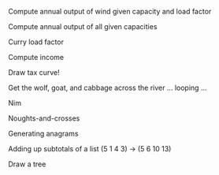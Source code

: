 Compute annual output of wind given capacity and load factor

Compute annual output of all given capacities

Curry load factor

Compute income

Draw tax curve!

Get the wolf, goat, and cabbage across the river ... looping ...

Nim

Noughts-and-crosses

Generating anagrams

Adding up subtotals of a list (5 1 4 3) -> (5 6 10 13)

Draw a tree




